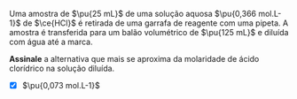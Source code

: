 Uma amostra de $\pu{25 mL}$ de uma solução aquosa $\pu{0,366 mol.L-1}$ de $\ce{HCl}$ é retirada de uma garrafa de reagente com uma pipeta. A amostra é transferida para um balão volumétrico de $\pu{125 mL}$ e diluída com água até a marca.

**Assinale** a alternativa que mais se aproxima da molaridade de ácido clorídrico na solução diluída.

- [x] $\pu{0,073 mol.L-1}$

